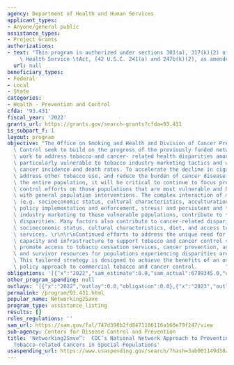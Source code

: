 ```yaml
---
agency: Department of Health and Human Services
applicant_types:
- Anyone/general public
assistance_types:
- Project Grants
authorizations:
- text: "This program is authorized under sections 301(a), 317(k)(2) of the Public\
    \ Health Service \tAct, [42 U.S.C. 241(a) and 247b(k)(2), as amended."
  url: null
beneficiary_types:
- Federal
- Local
- State
categories:
- Health - Prevention and Control
cfda: '93.431'
fiscal_year: '2022'
grants_url: https://grants.gov/search-grants?cfda=93.431
is_subpart_f: 1
layout: program
objective: "The Office on Smoking and Health and Division of Cancer Prevention and\
  \ Control seek to build on the progress of the previously funded networks and expand\
  \ work to address tobacco-and cancer- related health disparities among populations\
  \ particularly vulnerable to tobacco industry marketing tactics and with higher\
  \ cancer incidence and death rates. To accelerate the decline in cigarette smoking,\
  \ address other tobacco use, and reduce the burden of cancer disease and death among\
  \ the entire population, it will be critical to continue to focus prevention and\
  \ control efforts on those populations that are most vulnerable and harder to reach\
  \ with general population interventions. The complex interaction of multiple factors\
  \ (e.g. socioeconomic status, cultural characteristics, acculturation, inequitable\
  \ policy implementation and enforcement, stress) and persistent and targeted tobacco\
  \ industry marketing to these vulnerable populations, contribute to tobacco related\
  \ disparities. Many factors also contribute to cancer-related disparities such as\
  \ socioeconomic status, cultural characteristics, diet, and access to healthcare\
  \ services. \r\n\r\nContinued efforts to address the unique need for population-specific\
  \ capacity and infrastructure to support tobacco and cancer control strategies and\
  \ promote access to tobacco cessation services, cancer prevention, and treatment\
  \ and survivor resources for populations experiencing disparities are justified.\
  \ This tailored strategy is designed to achieve the benefits of an overall population-based\
  \ policy approach to commercial tobacco and cancer control.         "
obligations: '[{"x":"2022","sam_estimate":0.0,"sam_actual":6799345.0,"usa_spending_actual":6799345.0},{"x":"2023","sam_estimate":6799345.0,"sam_actual":0.0,"usa_spending_actual":6800004.0},{"x":"2024","sam_estimate":6799345.0,"sam_actual":0.0,"usa_spending_actual":6120880.64}]'
other_program_spending: null
outlays: '[{"x":"2022","outlay":0.0,"obligation":0.0},{"x":"2023","outlay":3684440.51,"obligation":13600008.0},{"x":"2024","outlay":0.0,"obligation":0.0}]'
permalink: /program/93.431.html
popular_name: Networking2Save
program_type: assistance_listing
results: []
rules_regulations: ''
sam_url: https://sam.gov/fal/747d398b2fd8471186116a166e79f247/view
sub-agency: Centers for Disease Control and Prevention
title: 'Networking2Save”:  CDC’s National Network Approach to Preventing and Controlling
  Tobacco-related Cancers in Special Populations'
usaspending_url: https://www.usaspending.gov/search/?hash=3ab001149d38a30c6fd332fce11ff7dc
---
```

